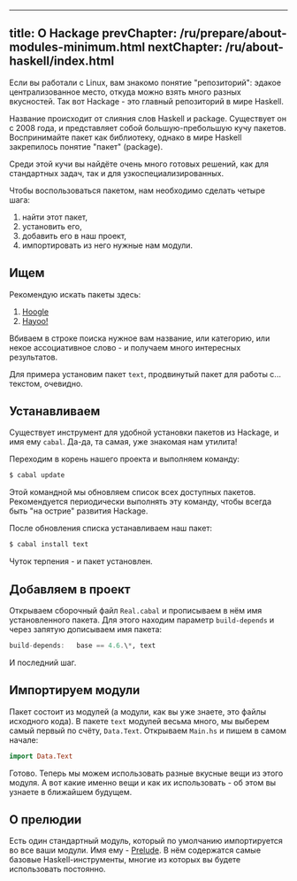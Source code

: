 ----
title: О Hackage
prevChapter: /ru/prepare/about-modules-minimum.html
nextChapter: /ru/about-haskell/index.html
----

Если вы работали с Linux, вам знакомо понятие "репозиторий": эдакое централизованное место, откуда можно взять много разных вкусностей. Так вот Hackage - это главный репозиторий в мире Haskell.

Название происходит от слияния слов Haskell и package. Существует он с 2008 года, и представляет собой большую-пребольшую кучу пакетов. Воспринимайте пакет как библиотеку, однако в мире Haskell закрепилось понятие "пакет" (package).

Среди этой кучи вы найдёте очень много готовых решений, как для стандартных задач, так и для узкоспециализированных.

Чтобы воспользоваться пакетом, нам необходимо сделать четыре шага:

1.  найти этот пакет,
2.  установить его,
3.  добавить его в наш проект,
4.  импортировать из него нужные нам модули.

## Ищем

Рекомендую искать пакеты здесь:

1.  [Hoogle](http://www.haskell.org/hoogle/)
2.  [Hayoo!](http://holumbus.fh-wedel.de/hayoo/hayoo.html)

Вбиваем в строке поиска нужное вам название, или категорию, или некое ассоциативное слово - и получаем много интересных результатов.

Для примера установим пакет `text`, продвинутый пакет для работы с... текстом, очевидно.

## Устанавливаем

Существует инструмент для удобной установки пакетов из Hackage, и имя ему `cabal`. Да-да, та самая, уже знакомая нам утилита!

Переходим в корень нашего проекта и выполняем команду:
```bash
$ cabal update
```
Этой командной мы обновляем список всех доступных пакетов. Рекомендуется периодически выполнять эту команду, чтобы всегда быть "на острие" развития Hackage.

После обновления списка устанавливаем наш пакет:
```bash
$ cabal install text
```
Чуток терпения - и пакет установлен.

## Добавляем в проект

Открываем сборочный файл `Real.cabal` и прописываем в нём имя установленного пакета. Для этого находим параметр `build-depends` и через запятую дописываем имя пакета:
```haskell
build-depends:   base == 4.6.\*, text
```
И последний шаг.

## Импортируем модули

Пакет состоит из модулей (а модули, как вы уже знаете, это файлы исходного кода). В пакете `text` модулей весьма много, мы выберем самый первый по счёту, `Data.Text`. Открываем `Main.hs` и пишем в самом начале:
```haskell
import Data.Text
```
Готово. Теперь мы можем использовать разные вкусные вещи из этого модуля. А вот какие именно вещи и как их использовать - об этом вы узнаете в ближайшем будущем.

## О прелюдии

Есть один стандартный модуль, который по умолчанию импортируется во все ваши модули. Имя ему - [Prelude](http://hackage.haskell.org/package/base/docs/Prelude.html). В нём содержатся самые базовые Haskell-инструменты, многие из которых вы будете использовать постоянно.
